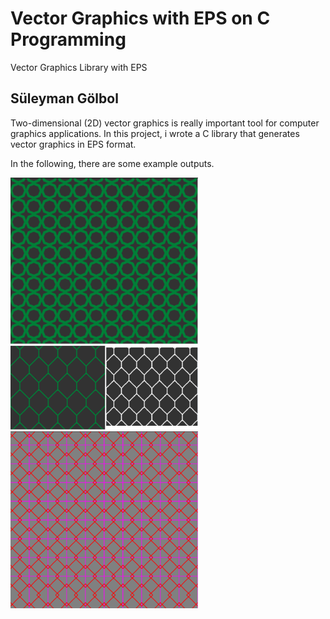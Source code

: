 # Vector Graphics with EPS on C Programming
Vector Graphics Library with EPS 

## Süleyman Gölbol

Two-dimensional (2D) vector graphics is really important tool for computer graphics applications. In this project, i wrote a C library that generates vector graphics in EPS format.

In the following, there are some example outputs.

<img src="images/image1.png" alt="a" width="300"/>
<img src="images/image2.png" alt="a" width="300"/>
<img src="images/image3.png" alt="a" width="300"/>